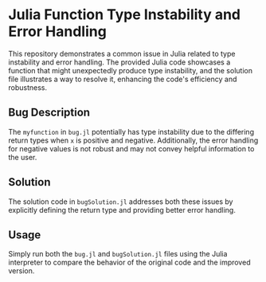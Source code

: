 # Julia Function Type Instability and Error Handling

This repository demonstrates a common issue in Julia related to type instability and error handling.  The provided Julia code showcases a function that might unexpectedly produce type instability, and the solution file illustrates a way to resolve it, enhancing the code's efficiency and robustness.

## Bug Description
The `myfunction` in `bug.jl` potentially has type instability due to the differing return types when `x` is positive and negative. Additionally, the error handling for negative values is not robust and may not convey helpful information to the user.

## Solution
The solution code in `bugSolution.jl` addresses both these issues by explicitly defining the return type and providing better error handling.

## Usage
Simply run both the `bug.jl` and `bugSolution.jl` files using the Julia interpreter to compare the behavior of the original code and the improved version. 